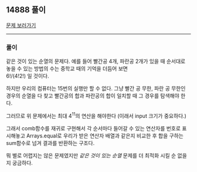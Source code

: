 ## 14888 풀이

[문제 보러가기](https://www.acmicpc.net/problem/14888)

----

### 풀이

같은 것이 있는 순열의 문제다. 예를 들어 빨간공 4개, 파란공 2개가 있을 때 순서대로 놓을 수 있는 방법의 수는 중학교 때의 기억을 더듬어 보면   
$6! /(4!2!)$ 일 것이다. 

하지만 우리의 컴퓨터는 15번의 실행만 할 수 없다. 그냥 빨간 공 무한, 파란 공 무한인 경우의 순열을 다 찾고 빨간공의 합과 파란공의 합이 일치할 때 그 경우를 탐색해야 한다.

그러므로 위 문제에서는 최대 $4^11$의 연산을 해야한다 (이래서 input 크기가 중요하다.)   

그래서 comb함수를 재귀로 구현해서 각 순서마다 들어갈 수 있는 연산자를 번호로 표시해놓고 Arrays.equal로 우리가 받은 연산자 배열과 같은지 비교한 후 합을 구하는 sum함수로 넘겨 결과를 반환하는 구조다.


뭐 별로 어렵지는 않은 문제였지만 *같은 것이 있는 순열* 문제를 더 최적화 시킬 순 없을지 궁금하다.

